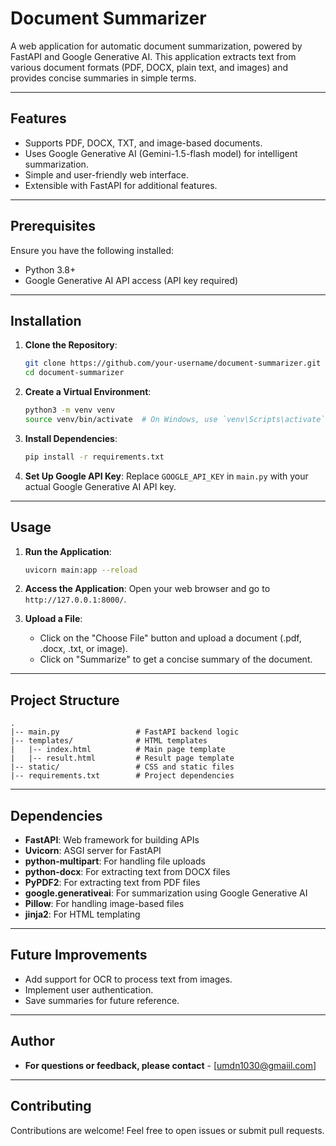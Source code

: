 
# Document Summarizer

A web application for automatic document summarization, powered by FastAPI and Google Generative AI. This application extracts text from various document formats (PDF, DOCX, plain text, and images) and provides concise summaries in simple terms.

---

## Features

- Supports PDF, DOCX, TXT, and image-based documents.
- Uses Google Generative AI (Gemini-1.5-flash model) for intelligent summarization.
- Simple and user-friendly web interface.
- Extensible with FastAPI for additional features.

---

## Prerequisites

Ensure you have the following installed:

- Python 3.8+
- Google Generative AI API access (API key required)

---

## Installation

1. **Clone the Repository**:

   ```bash
   git clone https://github.com/your-username/document-summarizer.git
   cd document-summarizer
   ```

2. **Create a Virtual Environment**:

   ```bash
   python3 -m venv venv
   source venv/bin/activate  # On Windows, use `venv\Scripts\activate`
   ```

3. **Install Dependencies**:

   ```bash
   pip install -r requirements.txt
   ```

4. **Set Up Google API Key**:
   Replace `GOOGLE_API_KEY` in `main.py` with your actual Google Generative AI API key.

---

## Usage

1. **Run the Application**:

   ```bash
   uvicorn main:app --reload
   ```

2. **Access the Application**:
   Open your web browser and go to `http://127.0.0.1:8000/`.

3. **Upload a File**:

   - Click on the "Choose File" button and upload a document (.pdf, .docx, .txt, or image).
   - Click on "Summarize" to get a concise summary of the document.

---

## Project Structure

```
.
|-- main.py                 # FastAPI backend logic
|-- templates/              # HTML templates
|   |-- index.html          # Main page template
|   |-- result.html         # Result page template
|-- static/                 # CSS and static files
|-- requirements.txt        # Project dependencies
```

---

## Dependencies

- **FastAPI**: Web framework for building APIs
- **Uvicorn**: ASGI server for FastAPI
- **python-multipart**: For handling file uploads
- **python-docx**: For extracting text from DOCX files
- **PyPDF2**: For extracting text from PDF files
- **google.generativeai**: For summarization using Google Generative AI
- **Pillow**: For handling image-based files
- **jinja2**: For HTML templating

---

## Future Improvements

- Add support for OCR to process text from images.
- Implement user authentication.
- Save summaries for future reference.

---


## Author

- **For questions or feedback, please contact** - [umdn1030@gmaiil.com]

---

## Contributing

Contributions are welcome! Feel free to open issues or submit pull requests.

